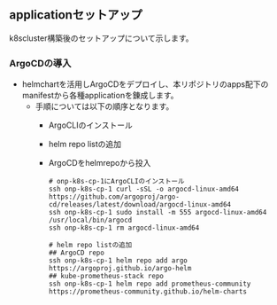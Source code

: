 ## applicationセットアップ<br>
k8scluster構築後のセットアップについて示します。<br>

### ArgoCDの導入<br>
* helmchartを活用しArgoCDをデプロイし、本リポジトリのapps配下のmanifestから各種applicationを錬成します。
  * 手順については以下の順序となります。
    * ArgoCLIのインストール
    * helm repo listの追加
    * ArgoCDをhelmrepoから投入
          
          # onp-k8s-cp-1にArgoCLIのインストール
          ssh onp-k8s-cp-1 curl -sSL -o argocd-linux-amd64 https://github.com/argoproj/argo-cd/releases/latest/download/argocd-linux-amd64
          ssh onp-k8s-cp-1 sudo install -m 555 argocd-linux-amd64 /usr/local/bin/argocd
          ssh onp-k8s-cp-1 rm argocd-linux-amd64
          
          # helm repo listの追加
          ## ArgoCD repo
          ssh onp-k8s-cp-1 helm repo add argo https://argoproj.github.io/argo-helm
          ## kube-prometheus-stack repo
          ssh onp-k8s-cp-1 helm repo add prometheus-community https://prometheus-community.github.io/helm-charts
          
